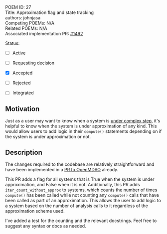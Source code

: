 POEM ID:  27  
Title:   Approximation flag and state tracking  
authors: johnjasa   
Competing POEMs: N/A  
Related POEMs: N/A  
Associated implementation PR: [#1492](https://github.com/OpenMDAO/OpenMDAO/pull/1492)

Status:

- [ ] Active
- [ ] Requesting decision
- [x] Accepted
- [ ] Rejected
- [ ] Integrated


Motivation
----------

Just as a user may want to know when a system is [under complex step](http://openmdao.org/twodocs/versions/latest/features/core_features/working_with_derivatives/approximating_partials.html?highlight=under_complex#complex-step), it's helpful to know when the system is under approximation of any kind. This would allow users to add logic in their `compute()` statements depending on if the system is under approximation or not.

Description
-----------


The changes required to the codebase are relatively straightforward and have been implemented in a [PR to OpenMDAO](https://github.com/OpenMDAO/OpenMDAO/pull/1492) already.

This PR adds a flag for all systems that is True when the system is under approximation, and False when it is not. Additionally, this PR adds `iter_count_without_approx` to systems, which counts the number of times `compute()` has been called while not counting any `compute()` calls that have been called as part of an approximation. This allows the user to add logic to a system based on the number of analysis calls to it regardless of the approximation scheme used.

I've added a test for the counting and the relevant docstrings. Feel free to suggest any syntax or docs as needed.
